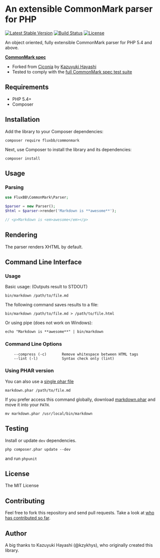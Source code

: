 An extensible CommonMark parser for PHP
=======================================

[![Latest Stable Version](https://img.shields.io/github/release/fluxbb/commonmark.svg?style=flat-square)](https://github.com/fluxbb/commonmark/releases)
[![Build Status](https://img.shields.io/travis/fluxbb/commonmark/master.svg?style=flat-square)](https://travis-ci.org/fluxbb/commonmark)
[![License](https://img.shields.io/badge/license-MIT-brightgreen.svg?style=flat-square)](LICENSE.md)

An object oriented, fully extensible CommonMark parser for PHP 5.4 and above.

[**CommonMark spec**][commonmark-spec]

* Forked from [Ciconia](https://github.com/kzykhys/ciconia) by [Kazuyuki Hayashi](https://github.com/kzykhys)
* Tested to comply with the [full CommonMark spec test suite][commonmark-spec]

## Requirements

* PHP 5.4+
* Composer

## Installation

Add the library to your Composer dependencies:

	composer require fluxbb/commonmark

Next, use Composer to install the library and its dependencies:

	composer install

## Usage

### Parsing

```php
use FluxBB\CommonMark\Parser;

$parser = new Parser();
$html = $parser->render('Markdown is **awesome**');

// <p>Markdown is <em>awesome</em></p>
```

Rendering
---------

The parser renders XHTML by default.

## Command Line Interface

### Usage

Basic usage: (Outputs result to STDOUT)

    bin/markdown /path/to/file.md

The following command saves results to a file:

    bin/markdown /path/to/file.md > /path/to/file.html

Or using pipe (does not work on Windows):

    echo "Markdown is **awesome**" | bin/markdown

### Command Line Options

```
	--compress (-c)       Remove whitespace between HTML tags
	--lint (-l)           Syntax check only (lint)
```

### Using PHAR version

You can also use a [single phar file][phar]

```
markdown.phar /path/to/file.md
```

If you prefer access this command globally, download [markdown.phar][phar] and move it into your `PATH`.

```
mv markdown.phar /usr/local/bin/markdown
```

Testing
-------

Install or update `dev` dependencies.

```
php composer.phar update --dev
```

and run `phpunit`

## License

The MIT License

## Contributing

Feel free to fork this repository and send pull requests. Take a look at [who has contributed so far][contributors].

## Author

A big thanks to Kazuyuki Hayashi (@kzykhys), who originally created this library.


[milestones]: https://github.com/fluxbb/commonmark/issues/milestones
[phar]: https://github.com/fluxbb/commonmark/releases/download/v9.0/markdown.phar
[contributors]: https://github.com/fluxbb/commonmark/graphs/contributors
[textapi]: https://github.com/kzykhys/Text#api

[commonmark-spec]: http://spec.commonmark.org/
